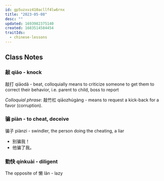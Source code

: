 ```yaml
---
id: gp5uzxvz410acllf4lw6rnx
title: "2023-05-08"
desc: ""
updated: 1693982375140
created: 1683514584454
traitIds:
  - chinese-lessons
---
```


## Class Notes

### 敲 qiāo - knock

敲打 qiāodǎ - beat, colloquially means to criticize someone to get them to correct their behavior, i.e. parent to child, boss to report

_Colloquial phrase_: 敲竹杠 qiāozhúgàng - means to request a kick-back for a favor (corruption).

### 骗 piàn - to cheat, deceive

骗子 piànzi - swindler, the person doing the cheating, a liar

- 别骗我！
- 他骗了我。

### 勤快 qínkuài - diligent

The opposite of 懒 lǎn - lazy